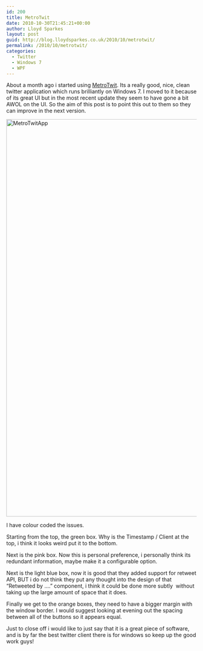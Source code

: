 ```yaml
---
id: 200
title: MetroTwit
date: 2010-10-30T21:45:21+00:00
author: Lloyd Sparkes
layout: post
guid: http://blog.lloydsparkes.co.uk/2010/10/metrotwit/
permalink: /2010/10/metrotwit/
categories:
  - Twitter
  - Windows 7
  - WPF
---
```

About a month ago i started using [MetroTwit](http://www.metrotwit.com/). Its a really good, nice, clean twitter application which runs brilliantly on Windows 7. I moved to it because of its great UI but in the most recent update they seem to have gone a bit AWOL on the UI. So the aim of this post is to point this out to them so they can improve in the next version. 

[<img style="background-image: none; border-bottom: 0px; border-left: 0px; margin: ; padding-left: 0px; padding-right: 0px; display: inline; border-top: 0px; border-right: 0px; padding-top: 0px" title="MetroTwitApp" border="0" alt="MetroTwitApp" src="http://blog.lloydsparkes.co.uk/wp-content/uploads/MetroTwit_12E31/MetroTwitApp_thumb.png" width="645" height="1053" />](http://blog.lloydsparkes.co.uk/wp-content/uploads/MetroTwit_12E31/MetroTwitApp.png) 

I have colour coded the issues.

Starting from the top, the green box. Why is the Timestamp / Client at the top, i think it looks weird put it to the bottom.

Next is the pink box. Now this is personal preference, i personally think its redundant information, maybe make it a configurable option.

Next is the light blue box, now it is good that they added support for retweet API, BUT i do not think they put any thought into the design of that “Retweeted by ….” component, i think it could be done more subtly&nbsp; without taking up the large amount of space that it does.

Finally we get to the orange boxes, they need to have a bigger margin with the window border. I would suggest looking at evening out the spacing between all of the buttons so it appears equal.

Just to close off i would like to just say that it is a great piece of software, and is by far the best twitter client there is for windows so keep up the good work guys!